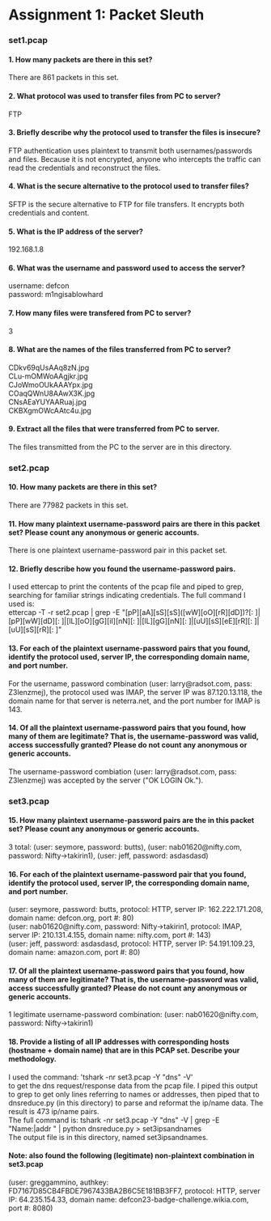 # Assignment 1: Packet Sleuth

<h3>set1.pcap</h3>
<h4>1. How many packets are there in this set?</h4>
<p>There are 861 packets in this set.</p>
<h4>2. What protocol was used to transfer files from PC to server?</h4>
<p>FTP</p>
<h4>3. Briefly describe why the protocol used to transfer the files is insecure?</h4>
<p>FTP authentication uses plaintext to transmit both usernames/passwords and files. Because it is not encrypted, anyone who intercepts the traffic can read the credentials and reconstruct the files.</p>
<h4>4. What is the secure alternative to the protocol used to transfer files?</h4>
<p>SFTP is the secure alternative to FTP for file transfers. It encrypts both credentials and content.</p>
<h4>5. What is the IP address of the server?</h4>
<p>192.168.1.8</p>
<h4>6. What was the username and password used to access the server?</h4>
<p>username: defcon<br>password: m1ngisablowhard</p>
<h4>7. How many files were transfered from PC to server?</h4>
<p>3</p>
<h4>8. What are the names of the files transferred from PC to server?</h4>
<p>CDkv69qUsAAq8zN.jpg<br>CLu-mOMWoAAgjkr.jpg<br>CJoWmoOUkAAAYpx.jpg<br>COaqQWnU8AAwX3K.jpg<br>CNsAEaYUYAARuaj.jpg<br>CKBXgmOWcAAtc4u.jpg</p>
<h4>9. Extract all the files that were transferred from PC to server.</h4>
<p>The files transmitted from the PC to the server are in this directory.</p>

<h3>set2.pcap</h3>
<h4>10. How many packets are there in this set?</h4>
<p>There are 77982 packets in this set.</p>
<h4>11. How many plaintext username-password pairs are there in this packet set? Please count any anonymous or generic accounts.</h4>
<p>There is one plaintext username-password pair in this packet set.</p>
<h4>12. Briefly describe how you found the username-password pairs.</h4>
<p>I used ettercap to print the contents of the pcap file and piped to grep, searching for familiar strings indicating credentials. The full command I used is:<br>ettercap -T -r set2.pcap | grep -E "[pP][aA][sS][sS]([wW][oO][rR][dD])?[: ]|[pP][wW][dD][: ]|[lL][oO][gG][iI][nN][: ]|[lL][gG][nN][: ]|[uU][sS][eE][rR][: ]|[uU][sS][rR][: ]"</p>
<h4>13. For each of the plaintext username-password pairs that you found, identify the protocol used, server IP, the corresponding domain name, and port number.</h4>
<p>For the username, password combination (user: larry@radsot.com, pass: Z3lenzmej), the protocol used was IMAP, the server IP was 87.120.13.118, the domain name for that server is neterra.net, and the port number for IMAP is 143.</p>
<h4>14. Of all the plaintext username-password pairs that you found, how many of them are legitimate? That is, the username-password was valid, access successfully granted? Please do not count any anonymous or generic accounts.</h4>
<p>The username-password combiation (user: larry@radsot.com, pass: Z3lenzmej) was accepted by the server ("OK LOGIN Ok.").</p>

<h3>set3.pcap</h3>
<h4>15. How many plaintext username-password pairs are the in this packet set? Please count any anonymous or generic accounts.</h4>
<p>3 total: (user: seymore, password: butts), (user: nab01620@nifty.com, password: Nifty->takirin1), (user: jeff, password: asdasdasd)</p>
<h4>16. For each of the plaintext username-password pair that you found, identify the protocol used, server IP, the corresponding domain name, and port number.</h4>
<p>(user: seymore, password: butts, protocol: HTTP, server IP: 162.222.171.208, domain name: defcon.org, port #: 80)<br>
(user: nab01620@nifty.com, password: Nifty->takirin1, protocol: IMAP, server IP: 210.131.4.155, domain name: nifty.com, port #: 143)<br>
(user: jeff, password: asdasdasd, protocol: HTTP, server IP: 54.191.109.23, domain name: amazon.com, port #: 80)</p>
<h4>17. Of all the plaintext username-password pairs that you found, how many of them are legitimate? That is, the username-password was valid, access successfully granted? Please do not count any anonymous or generic accounts.</h4>
<p>1 legitimate username-password combination: (user: nab01620@nifty.com, password: Nifty->takirin1)</p>
<h4>18. Provide a listing of all IP addresses with corresponding hosts (hostname + domain name) that are in this PCAP set. Describe your methodology.</h4>
<p>I used the command: 'tshark -nr set3.pcap -Y "dns" -V'<br>
to get the dns request/response data from the pcap file. I piped this output to grep to get only lines referring to names or addresses, then piped that to dnsreduce.py (in this directory) to parse and reformat the ip/name data. The result is 473 ip/name pairs.<br>
The full command is: tshark -nr set3.pcap -Y "dns" -V | grep -E "Name:|addr " | python dnsreduce.py > set3ipsandnames<br>
The output file is in this directory, named set3ipsandnames.
</p>


<h4>Note: also found the following (legitimate) non-plaintext combination in set3.pcap</h4>
<p>(user: greggammino, authkey: FD7167D85CB4FBDE7967433BA2B6C5E181BB3FF7, protocol: HTTP, server IP: 64.235.154.33, domain name: defcon23-badge-challenge.wikia.com, port #: 8080)</p>
